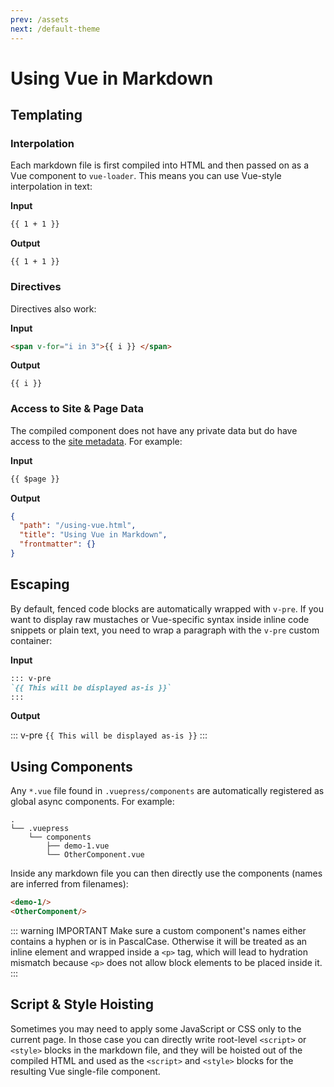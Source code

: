 ```yaml
---
prev: /assets
next: /default-theme
---
```


# Using Vue in Markdown

## Templating

### Interpolation

Each markdown file is first compiled into HTML and then passed on as a Vue component to `vue-loader`. This means you can use Vue-style interpolation in text:

**Input**

``` markdown
{{ 1 + 1 }}
```

**Output**

<pre><code>{{ 1 + 1 }}</code></pre>

### Directives

Directives also work:

**Input**

``` markdown
<span v-for="i in 3">{{ i }} </span>
```

**Output**

<pre><code><span v-for="i in 3">{{ i }} </span></code></pre>

### Access to Site & Page Data

The compiled component does not have any private data but do have access to the [site metadata](./theming.md#site-and-page-metadata). For example:

**Input**

``` markdown
{{ $page }}
```

**Output**

``` json
{
  "path": "/using-vue.html",
  "title": "Using Vue in Markdown",
  "frontmatter": {}
}
```

## Escaping

By default, fenced code blocks are automatically wrapped with `v-pre`. If you want to display raw mustaches or Vue-specific syntax inside inline code snippets or plain text, you need to wrap a paragraph with the `v-pre` custom container:

**Input**

``` markdown
::: v-pre
`{{ This will be displayed as-is }}`
:::
```

**Output**

::: v-pre
`{{ This will be displayed as-is }}`
:::

## Using Components

Any `*.vue` file found in `.vuepress/components` are automatically registered as global async components. For example:

```
.
└── .vuepress
    └── components
        ├── demo-1.vue
        └── OtherComponent.vue
```

Inside any markdown file you can then directly use the components (names are inferred from filenames):

``` markdown
<demo-1/>
<OtherComponent/>
```

<demo-1></demo-1>

<OtherComponent/>

::: warning IMPORTANT
Make sure a custom component's names either contains a hyphen or is in PascalCase. Otherwise it will be treated as an inline element and wrapped inside a `<p>` tag, which will lead to hydration mismatch because `<p>` does not allow block elements to be placed inside it.
:::

## Script & Style Hoisting

Sometimes you may need to apply some JavaScript or CSS only to the current page. In those case you can directly write root-level `<script>` or `<style>` blocks in the markdown file, and they will be hoisted out of the compiled HTML and used as the `<script>` and `<style>` blocks for the resulting Vue single-file component.

<div :class="$style.example"></div>

<style module>
.example {
  color: #41b883;
}
</style>

<script>
export default {
  mounted () {
    document.querySelector(`.${this.$style.example}`)
      .textContent = 'Hello from inline script!'
  }
}
</script>
